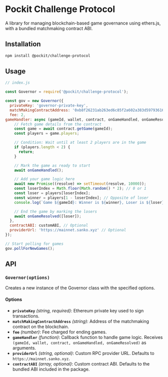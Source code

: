 # Pockit Challenge Protocol

A library for managing blockchain-based game governance using ethers.js, with a bundled matchmaking contract ABI.

## Installation

```bash
npm install @pockit/challenge-protocol
```

## Usage

```javascript
// index.js

const Governor = require('@pockit/challenge-protocol');

const gov = new Governor({
  privateKey: 'governor-private-key',
  matchMakingContractAddress: '0xb8f26231ab263ed6c85f2a602a383d597936164b', // sanko mainnet
  fee: 2,
gameHandler: async (gameId, wallet, contract, onGameHandled, onGameResolved) => {
    // Fetch game details from the contract
    const game = await contract.getGame(gameId);
    const players = game.players;

    // Condition: Wait until at least 2 players are in the game
    if (players.length < 2) {
      return;
    }

    // Mark the game as ready to start
    await onGameHandled();

    // Add your game logic here
    await new Promise((resolve) => setTimeout(resolve, 10000));
    const loserIndex = Math.floor(Math.random() * 2); // 0 or 1
    const loser = players[loserIndex];
    const winner = players[1 - loserIndex]; // Opposite of loser
    console.log(`Game ${gameId}: Winner is ${winner}, Loser is ${loser}`);

    // End the game by marking the losers
    await onGameResolved([loser]);
  },
  contractABI: customABI, // Optional
  providerUrl: 'https://mainnet.sanko.xyz' // Optional
});

// Start polling for games
gov.pollForNewGames();
```

## API

### `Governor(options)`

Creates a new instance of the Governor class with the specified options.

#### Options

- **`privateKey`** *(string, required)*: Ethereum private key used to sign transactions.
- **`matchMakingContractAddress`** *(string)*: Address of the matchmaking contract on the blockchain.
- **`fee`** *(number)*: Fee charged for ending games.
- **`gameHandler`** *(function)*: Callback function to handle game logic. Receives `(gameId, wallet, contract, onGameHandled, onGameResolved)` as arguments.
- **`providerUrl`** *(string, optional)*: Custom RPC provider URL. Defaults to `https://mainnet.sanko.xyz`.
- **`contractABI`** *(array, optional)*: Custom contract ABI. Defaults to the bundled ABI included in the package.

